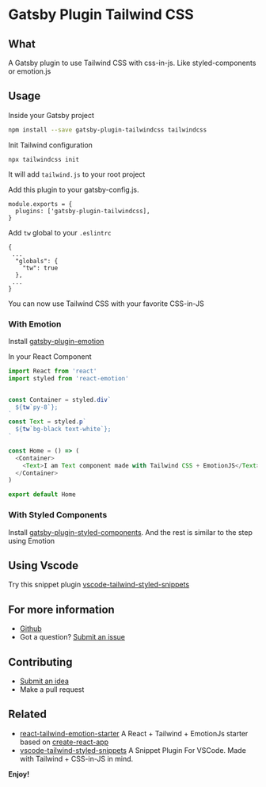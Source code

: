 # Gatsby Plugin Tailwind CSS

## What

A Gatsby plugin to use Tailwind CSS with css-in-js. Like styled-components or emotion.js

## Usage

Inside your Gatsby project

```bash
npm install --save gatsby-plugin-tailwindcss tailwindcss
```

Init Tailwind configuration
```
npx tailwindcss init
```
It will add `tailwind.js` to your root project

Add this plugin to your gatsby-config.js.

```
module.exports = {
  plugins: ['gatsby-plugin-tailwindcss],
}
```

Add `tw` global to your `.eslintrc`

```
{
 ...
  "globals": {
    "tw": true
  },
 ...
}
```

You can now use Tailwind CSS with your favorite CSS-in-JS

### With Emotion

Install [gatsby-plugin-emotion](https://www.gatsbyjs.org/packages/gatsby-plugin-emotion/)

In your React Component

```javascript
import React from 'react'
import styled from 'react-emotion'


const Container = styled.div`
  ${tw`py-8`};
`
const Text = styled.p`
  ${tw`bg-black text-white`};
`

const Home = () => (
  <Container>
    <Text>I am Text component made with Tailwind CSS + EmotionJS</Text>
  </Container>
)

export default Home
```

### With Styled Components
Install [gatsby-plugin-styled-components](https://www.gatsbyjs.org/packages/gatsby-plugin-styled-components/).
And the rest is similar to the step using Emotion

## Using Vscode

Try this snippet plugin [vscode-tailwind-styled-snippets](https://github.com/muhajirframe/vscode-tailwind-styled-snippets)

## For more information

- [Github](https://github.com/muhajirframe/gatsby-plugin-tailwindcss/)
- Got a question? [Submit an issue](https://github.com/muhajirframe/gatsby-plugin-tailwindcss/issues/new)

## Contributing

- [Submit an idea](https://github.com/muhajirframe/gatsby-plugin-tailwindcss/issues/new)
- Make a pull request

## Related
- [react-tailwind-emotion-starter](https://github.com/muhajirframe/react-tailwind-emotion-starter) A React + Tailwind + EmotionJs starter based on [create-react-app](https://github.com/facebook/create-react-app)
- [vscode-tailwind-styled-snippets](https://github.com/muhajirframe/vscode-tailwind-styled-snippets) A Snippet Plugin For VSCode. Made with Tailwind + CSS-in-JS in mind.


**Enjoy!**
